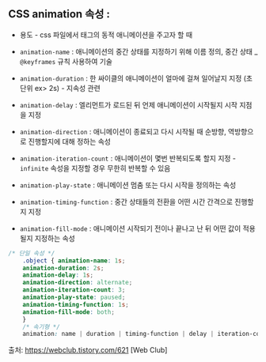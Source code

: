 ## CSS animation 속성 : 
- 용도 - css 파일에서 태그의 동적 애니메이션을 주고자 할 때

- `animation-name` : 애니메이션의 중간 상태를 지정하기 위해 이름 정의, 중간 상태 _ `@keyframes` 규칙 사용하여 기술
- `animation-duration` : 한 싸이클의 애니메이션이 얼마에 걸쳐 일어날지 지정 (초 단위 ex> 2s) - 지속성 관련
- `animation-delay` : 엘리먼트가 로드된 뒤 언제 애니메이션이 시작될지 시작 지점을 지정
- `animation-direction` : 애니메이션이 종료되고 다시 시작될 때 순방향, 역방향으로 진행할지에 대해 정하는 속성
- `animation-iteration-count` : 애니메이션이 몇번 반복되도록 할지 지정 - `infinite` 속성을 지정할 경우 무한히 반복할 수 있음
- `animation-play-state` : 애니메이션 멈춤 또는 다시 시작을 정의하는 속성
- `animation-timing-function` : 중간 상태들의 전환을 어떤 시간 간격으로 진행할지 지정
- `animation-fill-mode` : 애니메이션 시작되기 전이나 끝나고 난 뒤 어떤 값이 적용될지 지정하는 속성

```css
/* 단일 속성 */ 
    .object { animation-name: 1s; 
    animation-duration: 2s; 
    animation-delay: 1s; 
    animation-direction: alternate; 
    animation-iteration-count: 3; 
    animation-play-state: paused; 
    animation-timing-function: 1s; 
    animation-fill-mode: both; 
    } 
    /* 속기형 */ 
    animation: name | duration | timing-function | delay | iteration-count | direction | fill-mode | play-state> [,...];
```

출처: https://webclub.tistory.com/621 [Web Club]